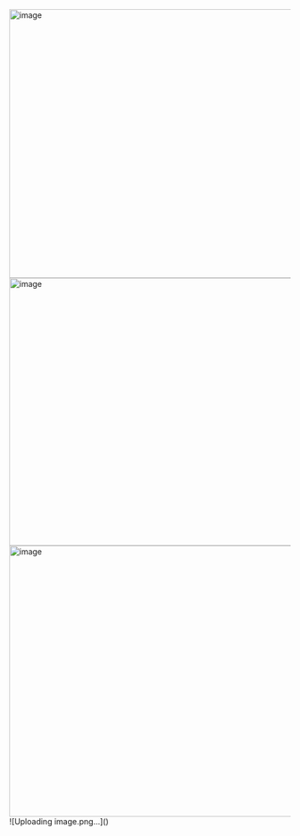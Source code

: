 
<img width="631" height="481" alt="image" src="https://github.com/user-attachments/assets/18355e9e-dc72-46e7-9eac-4a6ce3a17ed4" />
<img width="647" height="479" alt="image" src="https://github.com/user-attachments/assets/4d20e8f6-4eb2-4191-a5ae-27be3c9190c3" />
<img width="637" height="485" alt="image" src="https://github.com/user-attachments/assets/ee6291e1-c817-41f5-90ca-1991b63966c4" />
![Uploading image.png…]()
